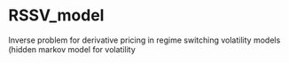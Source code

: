 # RSSV_model
Inverse problem for derivative pricing in regime switching volatility models (hidden markov model for volatility
